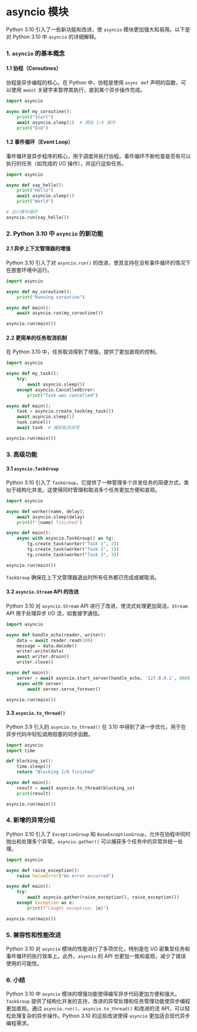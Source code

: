 # asyncio 模块

Python 3.10 引入了一些新功能和改进，使 `asyncio` 模块更加强大和易用。以下是对 Python 3.10 中 `asyncio` 的详细解释。

### 1. `asyncio` 的基本概念

#### 1.1 协程（Coroutines）
协程是异步编程的核心。在 Python 中，协程是使用 `async def` 声明的函数，可以使用 `await` 关键字来暂停其执行，直到某个异步操作完成。

```python
import asyncio

async def my_coroutine():
    print("Start")
    await asyncio.sleep(1)  # 模拟 I/O 操作
    print("End")
```

#### 1.2 事件循环（Event Loop）
事件循环是异步程序的核心，用于调度并执行协程。事件循环不断检查是否有可以执行的任务（如完成的 I/O 操作），并运行这些任务。

```python
import asyncio

async def say_hello():
    print("Hello")
    await asyncio.sleep(1)
    print("World")

# 运行事件循环
asyncio.run(say_hello())
```

### 2. Python 3.10 中 `asyncio` 的新功能

#### 2.1 异步上下文管理器的增强

Python 3.10 引入了对 `asyncio.run()` 的改进，使其支持在没有事件循环的情况下在嵌套环境中运行。

```python
import asyncio

async def my_coroutine():
    print("Running coroutine")

async def main():
    await asyncio.run(my_coroutine())

asyncio.run(main())
```

#### 2.2 更简单的任务取消机制

在 Python 3.10 中，任务取消得到了增强，提供了更加直观的控制。

```python
import asyncio

async def my_task():
    try:
        await asyncio.sleep(5)
    except asyncio.CancelledError:
        print("Task was cancelled")

async def main():
    task = asyncio.create_task(my_task())
    await asyncio.sleep(1)
    task.cancel()
    await task  # 捕获取消异常

asyncio.run(main())
```

### 3. 高级功能

#### 3.1 `asyncio.TaskGroup`
Python 3.10 引入了 `TaskGroup`，它提供了一种管理多个并发任务的简便方式，类似于结构化并发。这使得同时管理和取消多个任务更加方便和直观。

```python
import asyncio

async def worker(name, delay):
    await asyncio.sleep(delay)
    print(f"{name} finished")

async def main():
    async with asyncio.TaskGroup() as tg:
        tg.create_task(worker("Task 1", 2))
        tg.create_task(worker("Task 2", 1))
        tg.create_task(worker("Task 3", 3))

asyncio.run(main())
```

`TaskGroup` 确保在上下文管理器退出时所有任务都已完成或被取消。

#### 3.2 `asyncio.Stream` API 的改进

Python 3.10 对 `asyncio.Stream` API 进行了改进，使流式处理更加简洁。`Stream` API 用于处理异步 I/O 流，如套接字通信。

```python
import asyncio

async def handle_echo(reader, writer):
    data = await reader.read(100)
    message = data.decode()
    writer.write(data)
    await writer.drain()
    writer.close()

async def main():
    server = await asyncio.start_server(handle_echo, '127.0.0.1', 8888)
    async with server:
        await server.serve_forever()

asyncio.run(main())
```

#### 3.3 `asyncio.to_thread()`

Python 3.9 引入的 `asyncio.to_thread()` 在 3.10 中得到了进一步优化，用于在异步代码中轻松调用阻塞的同步函数。

```python
import asyncio
import time

def blocking_io():
    time.sleep(2)
    return "Blocking I/O finished"

async def main():
    result = await asyncio.to_thread(blocking_io)
    print(result)

asyncio.run(main())
```

### 4. 新增的异常分组

Python 3.10 引入了 `ExceptionGroup` 和 `BaseExceptionGroup`，允许在协程中同时抛出和处理多个异常。`asyncio.gather()` 可以捕获多个任务中的异常并统一处理。

```python
import asyncio

async def raise_exception():
    raise ValueError("An error occurred")

async def main():
    try:
        await asyncio.gather(raise_exception(), raise_exception())
    except Exception as e:
        print(f"Caught exception: {e}")

asyncio.run(main())
```

### 5. 兼容性和性能改进

Python 3.10 对 `asyncio` 模块的性能进行了多项优化，特别是在 I/O 密集型任务和事件循环的执行效率上。此外，`asyncio` 的 API 也更加一致和直观，减少了错误使用的可能性。

### 6. 小结

Python 3.10 中 `asyncio` 模块的增强功能使得编写异步代码更加方便和强大。`TaskGroup` 提供了结构化并发的支持，改进的异常处理和任务管理功能使异步编程更加直观。通过 `asyncio.run()`、`asyncio.to_thread()` 和改进的流 API，可以轻松处理复杂的异步操作。Python 3.10 的这些改进使得 `asyncio` 更加适合现代异步编程需求。